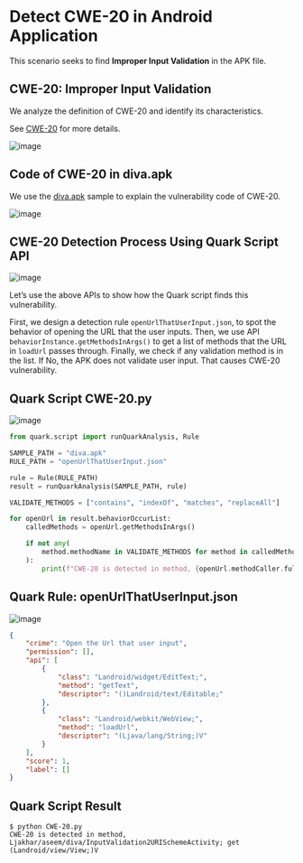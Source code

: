# Detect CWE-20 in Android Application

This scenario seeks to find **Improper Input Validation** in the APK file.

## CWE-20: Improper Input Validation

We analyze the definition of CWE-20 and identify its characteristics.

See [CWE-20](https://cwe.mitre.org/data/definitions/20.html) for more details.

![image](https://imgur.com/eO8fepu.jpg)

## Code of CWE-20 in diva.apk

We use the [diva.apk](https://github.com/payatu/diva-android) sample to explain the vulnerability code of CWE-20.

![image](https://imgur.com/nsuXYGU.jpg)

## CWE-20 Detection Process Using Quark Script API

![image](https://imgur.com/C7zmwLm.jpg)

Let’s use the above APIs to show how the Quark script finds this vulnerability.

First, we design a detection rule ``openUrlThatUserInput.json``, to spot the behavior of opening the URL that the user inputs. Then, we use API ``behaviorInstance.getMethodsInArgs()`` to get a list of methods that the URL in ``loadUrl`` passes through. Finally, we check if any validation method is in the list. If No, the APK does not validate user input. That causes CWE-20 vulnerability.

## Quark Script CWE-20.py

![image](https://imgur.com/bwPqc4K.jpg)

```python
from quark.script import runQuarkAnalysis, Rule

SAMPLE_PATH = "diva.apk"
RULE_PATH = "openUrlThatUserInput.json"

rule = Rule(RULE_PATH)
result = runQuarkAnalysis(SAMPLE_PATH, rule)

VALIDATE_METHODS = ["contains", "indexOf", "matches", "replaceAll"]

for openUrl in result.behaviorOccurList:
    calledMethods = openUrl.getMethodsInArgs()

    if not any(
        method.methodName in VALIDATE_METHODS for method in calledMethods
    ):
        print(f"CWE-20 is detected in method, {openUrl.methodCaller.fullName}")
```

## Quark Rule: openUrlThatUserInput.json

![image](https://imgur.com/k4WT8Fb.jpg)

```json
{
    "crime": "Open the Url that user input",
    "permission": [],
    "api": [
        {
            "class": "Landroid/widget/EditText;",
            "method": "getText",
            "descriptor": "()Landroid/text/Editable;"
        },
        {
            "class": "Landroid/webkit/WebView;",
            "method": "loadUrl",
            "descriptor": "(Ljava/lang/String;)V"
        }
    ],
    "score": 1,
    "label": []
}
```

## Quark Script Result

```
$ python CWE-20.py
CWE-20 is detected in method, Ljakhar/aseem/diva/InputValidation2URISchemeActivity; get (Landroid/view/View;)V
```
